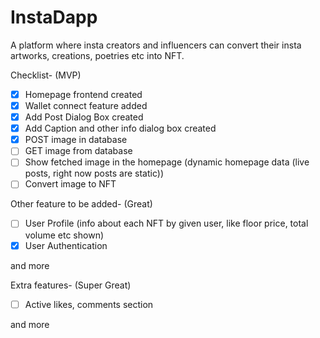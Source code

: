 # InstaDapp

A platform where insta creators and influencers can convert their insta artworks, creations, poetries etc into NFT.

Checklist- (MVP)
- [x] Homepage frontend created
- [x] Wallet connect feature added
- [x] Add Post Dialog Box created
- [x] Add Caption and other info dialog box created
- [x] POST image in database 
- [ ] GET image from database
- [ ] Show fetched image in the homepage (dynamic homepage data (live posts, right now posts are static)) 
- [ ] Convert image to NFT

Other feature to be added- (Great)
- [ ] User Profile (info about each NFT by given user, like floor price, total volume etc shown)
- [x] User Authentication
      
and more

Extra features- (Super Great)
- [ ] Active likes, comments section
      
and more
